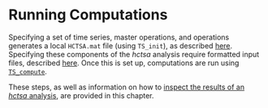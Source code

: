 # Running Computations
<!--{#sec:calculating}-->

Specifying a set of time series, master operations, and operations generates a local `HCTSA.mat` file (using `TS_init`), as described [here](within_matlab.md).
Specifying these components of the *hctsa* analysis require formatted input files, described [here](input_files.md).
Once this is set up, computations are run using [`TS_compute`](running_computations.md).

These steps, as well as information on how to [inspect the results of an *hctsa* analysis](dealing_with_errors.md), are provided in this chapter.
